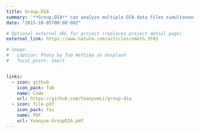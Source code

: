 ```yaml
---
title: Group-DIA
summary: '**Group-DIA** can analyze multiple DIA data files simultaneously, notably enhancing protein identification by grouping various mass spectrometry datasets.'
date: "2015-10-05T00:00:00Z"

# Optional external URL for project (replaces project detail page).
external_link: https://www.nature.com/articles/nmeth.3593

# image:
#   caption: Photo by Toa Heftiba on Unsplash
#   focal_point: Smart


links:
  - icon: github 
    icon_pack: fab
    name: Code
    url: https://github.com/YuanyueLi/group-dia
  - icon: file-pdf
    icon_pack: fas
    name: PDF
    url: Yuanyue-GroupDIA.pdf
---
```

